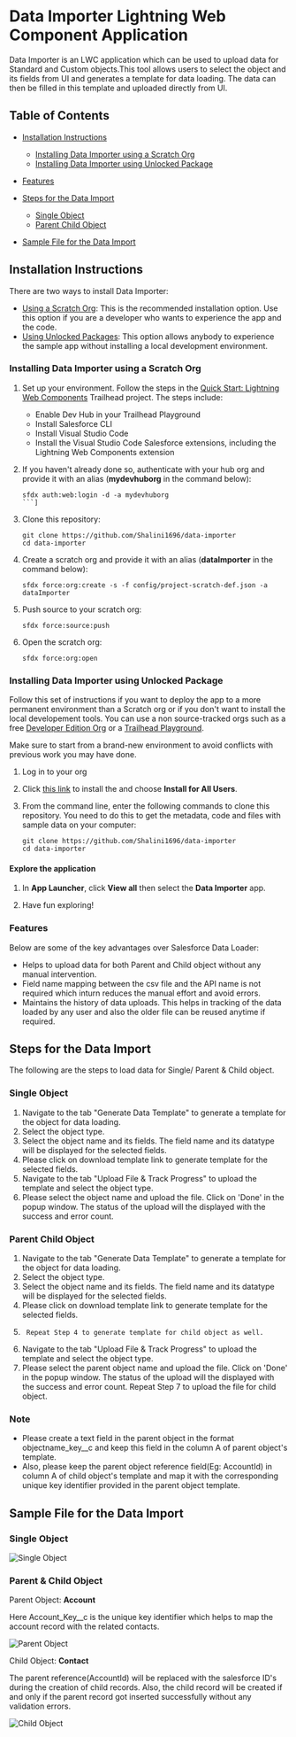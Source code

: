 # Data Importer Lightning Web Component Application

Data Importer is an LWC application which can be used to upload data for Standard and Custom objects.This tool allows users to select the object and its fields from UI and generates a template for data loading. The data can then be filled in this template and uploaded directly from UI.

## Table of Contents

-   [Installation Instructions](#installation-instructions)

    -   [Installing Data Importer using a Scratch Org](#installing-data-importer-using-a-scratch-org)
    -   [Installing Data Importer using Unlocked Package](#installing-data-importer-using-unlocked-package)

-   [Features](#features)
-   [Steps for the Data Import](#steps-for-data-loading)
	
	-	[Single Object](#single-object)
	-	[Parent Child Object](#parent-child-object)

-   [Sample File for the Data Import](#sample-file-for-the-data-import)

## Installation Instructions

There are two ways to install Data Importer:

-   [Using a Scratch Org](#installing-data-importer-using-a-scratch-org): This is the recommended installation option. Use this option if you are a developer who wants to experience the app and the code.
-   [Using Unlocked Packages](#installing-data-importer-using-unlocked-packages): This option allows anybody to experience the sample app without installing a local development environment.

### Installing Data Importer using a Scratch Org

1. Set up your environment. Follow the steps in the [Quick Start: Lightning Web Components](https://trailhead.salesforce.com/content/learn/projects/quick-start-lightning-web-components/) Trailhead project. The steps include:

    - Enable Dev Hub in your Trailhead Playground
    - Install Salesforce CLI
    - Install Visual Studio Code
    - Install the Visual Studio Code Salesforce extensions, including the Lightning Web Components extension

1. If you haven't already done so, authenticate with your hub org and provide it with an alias (**mydevhuborg** in the command below):

    ```
    sfdx auth:web:login -d -a mydevhuborg
    ```]

1. Clone this repository:

    ```
    git clone https://github.com/Shalini1696/data-importer
    cd data-importer
    ```

1. Create a scratch org and provide it with an alias (**dataImporter** in the command below):

    ```
    sfdx force:org:create -s -f config/project-scratch-def.json -a dataImporter
    ```

1. Push source to your scratch org:

    ```
    sfdx force:source:push
    ```

1. Open the scratch org:

    ```
    sfdx force:org:open
    ```
	
### Installing Data Importer using Unlocked Package

Follow this set of instructions if you want to deploy the app to a more permanent environment than a Scratch org or if you don't want to install the local developement tools. You can use a non source-tracked orgs such as a free [Developer Edition Org](https://developer.salesforce.com/signup) or a [Trailhead Playground](https://trailhead.salesforce.com/).

Make sure to start from a brand-new environment to avoid conflicts with previous work you may have done.

1. Log in to your org

1. Click [this link](https://login.salesforce.com/packaging/installPackage.apexp?p0=04t2w000009MgojAAC) to install the and choose **Install for All Users**.

1. From the command line, enter the following commands to clone this repository. You need to do this to get the metadata, code and files with sample data on your computer:

    ```
    git clone https://github.com/Shalini1696/data-importer
    cd data-importer
    ```

#### Explore the application

1. In **App Launcher**, click **View all** then select the **Data Importer** app.

1. Have fun exploring!

### Features

Below are some of the key advantages over Salesforce Data Loader:

-   Helps to upload data for both Parent and Child object without any manual intervention.
-   Field name mapping between the csv file and the API name is not required which inturn reduces the manual effort and avoid errors.
-   Maintains the history of data uploads. This helps in tracking of the data loaded by any user and also the older file can be reused anytime if required.

## Steps for the Data Import

The following are the steps to load data for Single/ Parent & Child object.

### Single Object

1.	Navigate to the tab "Generate Data Template" to generate a template for the object for data loading.
1.	Select the object type.
1.	Select the object name and its fields. The field name and its datatype will be displayed for the selected fields.
1.	Please click on download template link to generate template for the selected fields.
1.	Navigate to the tab "Upload File & Track Progress" to upload the template and select the object type.
1.	Please select the object name and upload the file. Click on 'Done' in the popup window. The status of the upload will the displayed with the success and error count.

### Parent Child Object

1.	Navigate to the tab "Generate Data Template" to generate a template for the object for data loading.
1.	Select the object type.
1.	Select the object name and its fields. The field name and its datatype will be displayed for the selected fields.
1.	Please click on download template link to generate template for the selected fields.
1.  	Repeat Step 4 to generate template for child object as well.
1.	Navigate to the tab "Upload File & Track Progress" to upload the template and select the object type.
1.	Please select the parent object name and upload the file. Click on 'Done' in the popup window. The status of the upload will the displayed with the success and error count. Repeat Step 7 to upload the file for child object.

### Note

-	Please create a text field in the parent object in the format objectname_key__c and keep this field in the column A of parent object's template.
-	Also, please keep the parent object reference field(Eg: AccountId) in column A of child object's template and map it with the corresponding unique key identifier provided in the parent object template.

## Sample File for the Data Import

### Single Object

![Single Object](https://user-images.githubusercontent.com/86902550/127331818-fb3d7d66-1931-4528-bdc2-aa4c9cef0811.PNG)

### Parent & Child Object

Parent Object: **Account**

Here Account_Key__c is the unique key identifier which helps to map the account record with the related contacts.

![Parent Object](https://user-images.githubusercontent.com/86902550/127330318-09e08953-ed92-4fdd-aa9b-9ac930e23766.PNG)

Child Object: **Contact**

The parent reference(AccountId) will be replaced with the salesforce ID's during the creation of child records. Also, the child record will be created if and only if the parent record got inserted successfully without any validation errors.

![Child Object](https://user-images.githubusercontent.com/86902550/127330345-101b2e2a-86a7-4319-ba26-94b7df3a5c00.PNG)
